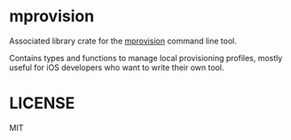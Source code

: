 # mprovision

Associated library crate for the [mprovision](https://github.com/zummenix/mprovision)
command line tool.

Contains types and functions to manage local provisioning profiles, mostly
useful for iOS developers who want to write their own tool.

# LICENSE

MIT
